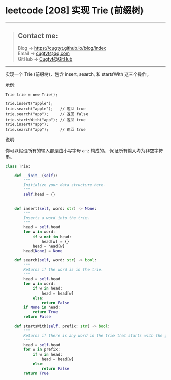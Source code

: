 # leetcode [208] 实现 Trie (前缀树)

---
> ## Contact me:
> Blog -> <https://cugtyt.github.io/blog/index>  
> Email -> <cugtyt@qq.com>  
> GitHub -> [Cugtyt@GitHub](https://github.com/Cugtyt)

---

实现一个 Trie (前缀树)，包含 insert, search, 和 startsWith 这三个操作。

示例:

```
Trie trie = new Trie();

trie.insert("apple");
trie.search("apple");   // 返回 true
trie.search("app");     // 返回 false
trie.startsWith("app"); // 返回 true
trie.insert("app");   
trie.search("app");     // 返回 true
```

说明:

你可以假设所有的输入都是由小写字母 a-z 构成的。
保证所有输入均为非空字符串。

``` python
class Trie:

    def __init__(self):
        """
        Initialize your data structure here.
        """
        self.head = {}
        

    def insert(self, word: str) -> None:
        """
        Inserts a word into the trie.
        """
        head = self.head
        for w in word:
            if w not in head:
                head[w] = {}
            head = head[w]
        head[None] = None

    def search(self, word: str) -> bool:
        """
        Returns if the word is in the trie.
        """
        head = self.head
        for w in word:
            if w in head:
                head = head[w]
            else:
                return False
        if None in head:
            return True
        return False

    def startsWith(self, prefix: str) -> bool:
        """
        Returns if there is any word in the trie that starts with the given prefix.
        """
        head = self.head
        for w in prefix:
            if w in head:
                head = head[w]
            else:
                return False
        return True
```